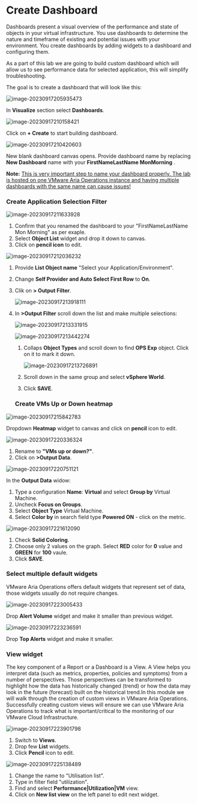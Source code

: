 # Create Dashboard

Dashboards present a visual overview of the performance and state of objects in your virtual infrastructure. You use dashboards to determine the nature and timeframe of existing and potential issues with your environment. You create dashboards by adding widgets to a dashboard and configuring them.

As a part of this lab we are going to build custom dashboard which will allow us to see performance data for selected application, this will simplify troubleshooting. 

The goal is to create a dashboard that will look like this: 





![image-20230917205935473](./assets/image-20230917205935473-4977178.png)

In **Visualize** section select **Dashboards**.

![image-20230917210158421](./assets/image-20230917210158421-4977322.png)

Click on **+ Create** to start building dashboard. 

![image-20230917210420603](./assets/image-20230917210420603-4977462.png)

New blank dashboard canvas opens. Provide dashboard name by replacing **New Dashboard** name with your **FirstNameLastName MonMorning** . 

**Note:** <u>This is very important step to name your dashboard properly. The lab is hosted on one VMware Aria Operations instance and having multiple dashboards with the same name can cause issues!</u> 

### Create Application Selection Filter

![image-20230917211633928](./assets/image-20230917211633928-4978195.png)

1. Confirm that you renamed the dashboard to your "FirstNameLastName Mon Morning" as per exaple. 
2. Select **Object List** widget and drop it down to canvas. 
3. Click on **pencil icon** to edit. 

![image-20230917212036232](./assets/image-20230917212036232-4978438.png)

1. Provide **List Object name** "Select your Application/Environment".

2.  Change **Self Provider and Auto Select First Row** to **On**.

3. Clik on **> Output Filter**. 

   ![image-20230917213918111](./assets/image-20230917213918111-4979559-4979561.png)

1. In **>Output Filter** scroll down the list and make multiple selections:

   ![image-20230917213331915](./assets/image-20230917213331915-4979213-4979215.png)

   ![image-20230917213442274](./assets/image-20230917213442274-4979284.png)

   1. Collaps **Object Types**  and scroll down to find **OPS Exp** object. Click on it to mark it down.

      ![image-20230917213726891](./assets/image-20230917213726891-4979448.png)

   2. Scroll down in the same group and select **vSphere World**. 

   3. Click **SAVE**.

   ### Create VMs Up or Down heatmap 

![image-20230917215842783](./assets/image-20230917215842783-4980726.png)

Dropdown **Heatmap** widget to canvas and click on **pencil** icon to edit.

![image-20230917220336324](./assets/image-20230917220336324-4981017.png)

1. Rename to **"VMs up or down?"**. 
2. Click on **>Output Data**.

![image-20230917220751121](./assets/image-20230917220751121-4981273.png)

In the **Output Data** widow:

1. Type a configuration **Name**: **Virtual** and select **Group by** Virtual Machine. 
2. Uncheck **Focus on Groups**.
3. Select **Object Type** Virtual Machine. 
4. Select **Color by** in search field type **Powered ON** - click on the metric. 

![image-20230917221612090](./assets/image-20230917221612090-4981773.png)

1. Check **Solid Coloring**. 
2. Choose only 2 values on the graph. Select **RED** color for **0** value and **GREEN** for **100** vaule.
3. Click **SAVE**.

### Select multiple default widgets

VMware Aria Operations offers default widgets that represent set of data, those widgets usually do not require changes. 

![image-20230917223005433](./assets/image-20230917223005433-4982609.png)

Drop **Alert Volume** widget and make it smaller than previous widget. 

![image-20230917223236591](./assets/image-20230917223236591-4982757.png)

Drop **Top Alerts** widget and make it smaller. 

### View widget

The key component of a Report or a Dashboard is a View. A View helps you interpret data (such as metrics, properties, policies and symptoms) from a number of perspectives. Those perspectives can be transformed to highlight how the data has historically changed (trend) or how the data may look in the future (forecast) built on the historical trend.In this module we will walk through the creation of custom views in VMware Aria Operations. Successfully creating custom views will ensure we can use VMware Aria Operations to track what is important/critical to the monitoring of our VMware Cloud Infrastructure.

![image-20230917223901798](./assets/image-20230917223901798-4983143.png)

1. Switch to **Views**.
2. Drop few **List** widgets.
3. Click **Pencil** icon to edit. 

![image-20230917225138489](./assets/image-20230917225138489-4983900.png)

1. Change the name to "Utilisation list".
2. Type in filter field "utilization".
3. Find and select **Performance|Utilization|VM** view. 
4. Click on **New list view** on the left panel to edit next widget. 





